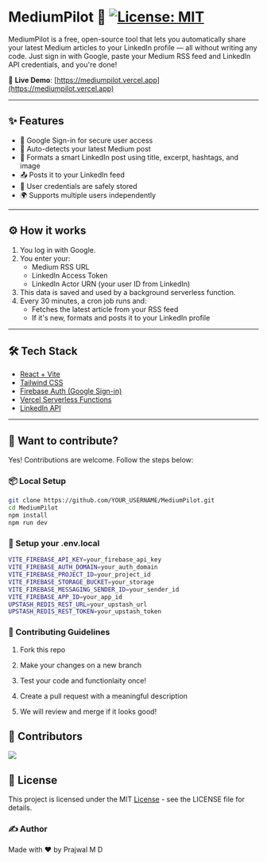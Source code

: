 # MediumPilot 🚀 [![License: MIT](https://img.shields.io/badge/License-MIT-yellow.svg)](https://opensource.org/licenses/MIT)

MediumPilot is a free, open-source tool that lets you automatically share your latest Medium articles to your LinkedIn profile — all without writing any code. Just sign in with Google, paste your Medium RSS feed and LinkedIn API credentials, and you're done!

🔗 **Live Demo**: [https://mediumpilot.vercel.app](https://mediumpilot.vercel.app)

---

## ✨ Features

- 🔐 Google Sign-in for secure user access
- 📰 Auto-detects your latest Medium post
- 💬 Formats a smart LinkedIn post using title, excerpt, hashtags, and image
- 📤 Posts it to your LinkedIn feed
- 💾 User credentials are safely stored
- 🌍 Supports multiple users independently

---

## ⚙️ How it works

1. You log in with Google.
2. You enter your:
   - Medium RSS URL
   - LinkedIn Access Token
   - LinkedIn Actor URN (your user ID from LinkedIn)
3. This data is saved and used by a background serverless function.
4. Every 30 minutes, a cron job runs and:
   - Fetches the latest article from your RSS feed
   - If it's new, formats and posts it to your LinkedIn profile

---

## 🛠️ Tech Stack

- [React + Vite](https://vitejs.dev/)
- [Tailwind CSS](https://tailwindcss.com/)
- [Firebase Auth (Google Sign-in)](https://firebase.google.com/)
- [Vercel Serverless Functions](https://vercel.com/docs/functions)
- [LinkedIn API](https://docs.microsoft.com/en-us/linkedin/marketing/integrations/community-management/shares/ugc-post-api)

---

## 🧠 Want to contribute? <a name="contributing"></a>

Yes! Contributions are welcome. Follow the steps below:

### 📦 Local Setup

```bash
git clone https://github.com/YOUR_USERNAME/MediumPilot.git
cd MediumPilot
npm install
npm run dev
```
### 🔐 Setup your .env.local

```bash
VITE_FIREBASE_API_KEY=your_firebase_api_key
VITE_FIREBASE_AUTH_DOMAIN=your_auth_domain
VITE_FIREBASE_PROJECT_ID=your_project_id
VITE_FIREBASE_STORAGE_BUCKET=your_storage
VITE_FIREBASE_MESSAGING_SENDER_ID=your_sender_id
VITE_FIREBASE_APP_ID=your_app_id
UPSTASH_REDIS_REST_URL=your_upstash_url
UPSTASH_REDIS_REST_TOKEN=your_upstash_token
```

### 🤝 Contributing Guidelines

1. Fork this repo

2. Make your changes on a new branch

3. Test your code and functionlaity once!

4. Create a pull request with a meaningful description

5. We will review and merge if it looks good!

## 👥 Contributors

<a href="https://github.com/Prajwal18-MD/MediumPilot/graphs/contributors"> <img src="https://contrib.rocks/image?repo=Prajwal18-MD/MediumPilot" /> </a>

## 📄 License

This project is licensed under the MIT [License](LICENSE) - see the LICENSE file for details.

### ✍️ Author

Made with ❤️ by Prajwal M D